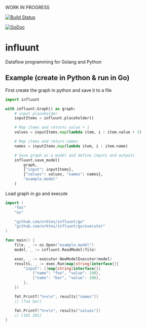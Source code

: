 WORK IN PROGRESS

[![Build Status](https://travis-ci.org/orktes/influunt.svg?branch=master)](https://travis-ci.org/orktes/influunt)

[![GoDoc](https://godoc.org/github.com/orktes/influunt/go?status.svg)](https://godoc.org/github.com/orktes/influunt/go)

# influunt
Dataflow programming for Golang and Python

## Example (create in Python & run in Go)

First create the graph in python and save it to a file

```python
import influunt

with influunt.Graph() as graph:
    # input placeholder
    inputItems = influunt.placeholder()

    # Map items and returns value + 1
    values = inputItems.map(lambda item, i : item.value + 1)

    # Map items and return names
    names = inputItems.map(lambda item, i : item.name)

    # Save graph as a model and define inputs and outputs
    influunt.save_model(
		graph, 
		{"input": inputItems},
		{"values": values, "names": names}, 
		"example.model"
	)
```

Load graph in go and execute

```go
import (
	"fmt"
	"os"

	"github.com/orktes/influunt/go"
	"github.com/orktes/influunt/go/executor"
)

func main() {
	file, _ := os.Open("example.model")
	model, _ := influunt.ReadModel(file)

	exec, _ := executor.NewModelExecutor(model)
	results, _ := exec.Run(map[string]interface{}{
		"input": []map[string]interface{}{
			{"name": "foo", "value": 100},
			{"name": "bar", "value": 200},
		},
	})

	fmt.Printf("%+v\n", results["names"])
	// [foo bar]

	fmt.Printf("%+v\n", results["values"])
	// [101 201]
}
```